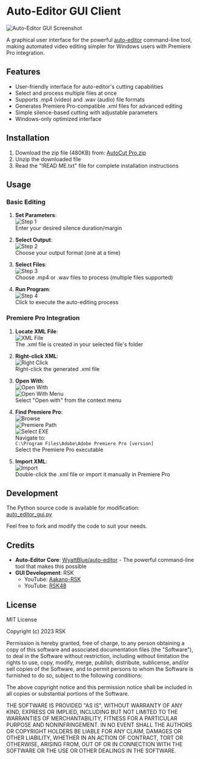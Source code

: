 # Auto-Editor GUI Client

![Auto-Editor GUI Screenshot](https://i.imgur.com/JviStmf.png)

A graphical user interface for the powerful [auto-editor](https://github.com/WyattBlue/auto-editor) command-line tool, making automated video editing simpler for Windows users with Premiere Pro integration.

## Features

- User-friendly interface for auto-editor's cutting capabilities
- Select and process multiple files at once
- Supports .mp4 (video) and .wav (audio) file formats
- Generates Premiere Pro-compatible .xml files for advanced editing
- Simple silence-based cutting with adjustable parameters
- Windows-only optimized interface

## Installation

1. Download the zip file (480KB) from: [AutoCut Pro.zip](https://github.com/RSK48/Auto-editor-mint-/blob/main/AutoCut%20Pro.zip)
2. Unzip the downloaded file
3. Read the "!READ ME.txt" file for complete installation instructions

## Usage

### Basic Editing
1. **Set Parameters**:  
   ![Step 1](https://i.imgur.com/nkHghyE.png)  
   Enter your desired silence duration/margin

2. **Select Output**:  
   ![Step 2](https://i.imgur.com/l1Rcnp0.png)  
   Choose your output format (one at a time)

3. **Select Files**:  
   ![Step 3](https://i.imgur.com/uqwqzDd.png)  
   Choose .mp4 or .wav files to process (multiple files supported)

4. **Run Program**:  
   ![Step 4](https://i.imgur.com/8XUhCsl.png)  
   Click to execute the auto-editing process

### Premiere Pro Integration
1. **Locate XML File**:  
   ![XML File](https://i.imgur.com/qOB1uV5.png)  
   The .xml file is created in your selected file's folder

2. **Right-click XML**:  
   ![Right Click](https://i.imgur.com/IJXV4TG.png)  
   Right-click the generated .xml file

3. **Open With**:  
   ![Open With](https://i.imgur.com/ejiJnqs.png)  
   ![Open With Menu](https://i.imgur.com/CbGOdKV.png)  
   Select "Open with" from the context menu

4. **Find Premiere Pro**:  
   ![Browse](https://i.imgur.com/gfssKaw.png)  
   ![Premiere Path](https://i.imgur.com/yhb57UD.png)  
   ![Select EXE](https://i.imgur.com/GQV6aQO.png)  
   Navigate to:  
   `C:\Program Files\Adobe\Adobe Premiere Pro [version]`  
   Select the Premiere Pro executable

5. **Import XML**:  
   ![Import](https://i.imgur.com/HNyC4M0.png)  
   Double-click the .xml file or import it manually in Premiere Pro

## Development

The Python source code is available for modification:  
[auto_editor_gui.py](https://github.com/RSK48/Auto-editor-mint-/blob/main/auto_editor_gui.py)

Feel free to fork and modify the code to suit your needs.

## Credits

- **Auto-Editor Core**: [WyattBlue/auto-editor](https://github.com/WyattBlue/auto-editor) - The powerful command-line tool that makes this possible
- **GUI Development**: RSK  
  - YouTube: [Aakano-RSK](https://www.youtube.com/@aakano-rsk)  
  - YouTube: [RSK48](https://www.youtube.com/@RSK48)  

## License

MIT License

Copyright (c) 2023 RSK

Permission is hereby granted, free of charge, to any person obtaining a copy
of this software and associated documentation files (the "Software"), to deal
in the Software without restriction, including without limitation the rights
to use, copy, modify, merge, publish, distribute, sublicense, and/or sell
copies of the Software, and to permit persons to whom the Software is
furnished to do so, subject to the following conditions:

The above copyright notice and this permission notice shall be included in all
copies or substantial portions of the Software.

THE SOFTWARE IS PROVIDED "AS IS", WITHOUT WARRANTY OF ANY KIND, EXPRESS OR
IMPLIED, INCLUDING BUT NOT LIMITED TO THE WARRANTIES OF MERCHANTABILITY,
FITNESS FOR A PARTICULAR PURPOSE AND NONINFRINGEMENT. IN NO EVENT SHALL THE
AUTHORS OR COPYRIGHT HOLDERS BE LIABLE FOR ANY CLAIM, DAMAGES OR OTHER
LIABILITY, WHETHER IN AN ACTION OF CONTRACT, TORT OR OTHERWISE, ARISING FROM,
OUT OF OR IN CONNECTION WITH THE SOFTWARE OR THE USE OR OTHER DEALINGS IN THE
SOFTWARE.
